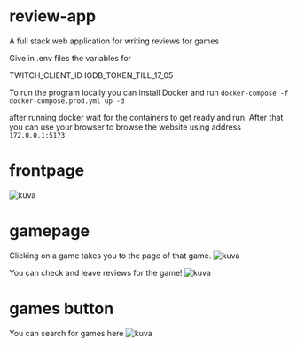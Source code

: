 # review-app

A full stack web application for writing reviews for games

Give in .env files the variables for

TWITCH_CLIENT_ID
IGDB_TOKEN_TILL_17_05

To run the program locally you can install Docker and run `docker-compose -f docker-compose.prod.yml up -d`

after running docker wait for the containers to get ready and run. After that you can use your browser to browse the website
using address `172.0.0.1:5173`


# frontpage
![kuva](https://github.com/oskarilindroos/gamereviews-webapp/assets/122641331/a8dba2bf-a930-44c1-8886-842af4cb084f)

# gamepage

Clicking on a game takes you to the page of that game.
![kuva](https://github.com/oskarilindroos/gamereviews-webapp/assets/122641331/edc741bf-0b0a-43c4-bd4c-5f5a5731dd0f)

You can check and leave reviews for the game!
![kuva](https://github.com/oskarilindroos/gamereviews-webapp/assets/122641331/b038da24-2573-4729-867e-db7f19e2666d)

# games button

You can search for games here
![kuva](https://github.com/oskarilindroos/gamereviews-webapp/assets/122641331/d6339ab2-0a97-4544-b8f7-3a72c5a8d091)

